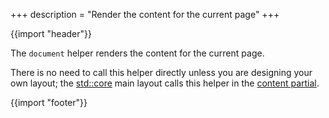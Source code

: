 +++
description = "Render the content for the current page"
+++

{{import "header"}}

The `document` helper renders the content for the current page.

There is no need to call this helper directly unless you are designing your own layout; the [std::core][] main layout calls this helper in the [content partial][].

{{import "footer"}}

[std::core]: https://github.com/uwe-app/plugins/tree/master/std/core
[content partial]: https://github.com/uwe-app/plugins/blob/master/std/core/partials/content.hbs
